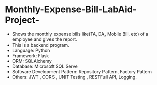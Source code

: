 # Monthly-Expense-Bill-LabAid-Project-
* Shows the monthly expense bills like(TA, DA, Mobile Bill, etc) of a employee and gives the report.
* This is a backend program.
* Language: Python
* Framework: Flask
* ORM: SQLAlchemy
* Database: Microsoft SQL Serve
* Software Development Pattern: Repository Pattern, Factory Pattern
* Others: JWT , CORS , UNIT Testing , RESTFull API, Logging.


